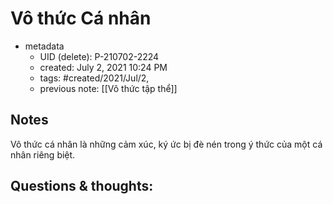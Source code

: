 # Vô thức Cá nhân

- metadata
	- UID (delete): P-210702-2224
	- created: July 2, 2021 10:24 PM
	- tags: #created/2021/Jul/2,
	- previous note: [[Vô thức tập thể]]

## Notes
Vô thức cá nhân là những cảm xúc, ký ức bị đè nén trong ý thức của một cá nhân riêng biệt. 
## Questions & thoughts:

